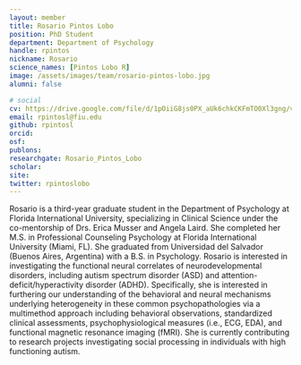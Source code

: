 ```yaml
---
layout: member
title: Rosario Pintos Lobo
position: PhD Student
department: Department of Psychology
handle: rpintos
nickname: Rosario
science_names: [Pintos Lobo R]
image: /assets/images/team/rosario-pintos-lobo.jpg
alumni: false

# social
cv: https://drive.google.com/file/d/1pOiiG8js0PX_aUk6chkCKFmTO0Xl3gng/view?usp=sharing
email: rpintosl@fiu.edu
github: rpintosl
orcid:
osf:
publons:
researchgate: Rosario_Pintos_Lobo
scholar:
site:
twitter: rpintoslobo
---
```


Rosario is a third-year graduate student in the Department of Psychology at Florida International University, specializing in Clinical Science under the co-mentorship of Drs. Erica Musser and Angela Laird. She completed her M.S. in Professional Counseling Psychology at Florida International University (Miami, FL). She graduated from Universidad del Salvador (Buenos Aires, Argentina) with a B.S. in Psychology. Rosario is interested in investigating the functional neural correlates of neurodevelopmental disorders, including autism spectrum disorder (ASD) and attention-deficit/hyperactivity disorder (ADHD). Specifically, she is interested in furthering our understanding of the behavioral and neural mechanisms underlying heterogeneity in these common psychopathologies via a multimethod approach including behavioral observations, standardized clinical assessments, psychophysiological measures (i.e., ECG, EDA), and functional magnetic resonance imaging (fMRI). She is currently contributing to research projects investigating social processing in individuals with high functioning autism.

